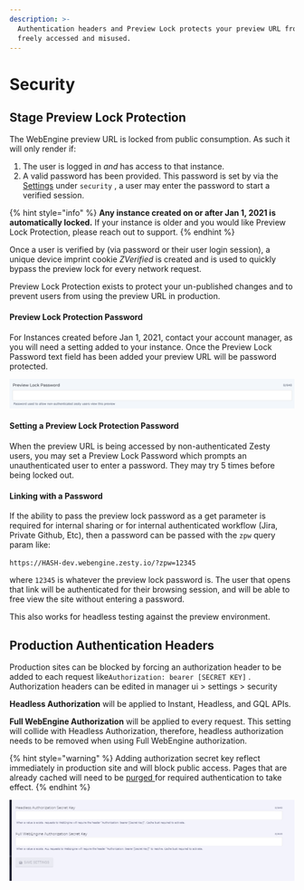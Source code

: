 ```yaml
---
description: >-
  Authentication headers and Preview Lock protects your preview URL from being
  freely accessed and misused.
---
```


# Security

## Stage Preview Lock Protection

The WebEngine preview URL is locked from public consumption. As such it will only render if:

1. &#x20;The user is logged in _and_ has access to that instance.&#x20;
2. A valid password has been provided. This password is set by via the [Settings](https://zesty.org/services/manager-ui/settings)  under `security` , a user may enter the password to start a verified session.

{% hint style="info" %}
**Any instance created on or after Jan 1, 2021 is automatically locked.** If your instance is older and you would like Preview Lock Protection, please reach out to support.&#x20;
{% endhint %}

Once a user is verified by (via password or their user login session), a unique device imprint cookie _ZVerified_ is created and is used to quickly bypass the preview lock for every network request.

Preview Lock Protection exists to protect your un-published changes and to prevent users from using the preview URL in production.

#### Preview Lock Protection Password

For Instances created before Jan 1, 2021, contact your account manager, as you will need a setting  added to your instance. Once the Preview Lock Password text field has been added your preview URL will be password protected.

![](../../.gitbook/assets/preview-lock-password.png)

#### Setting a Preview Lock Protection Password

When the preview URL is being accessed by non-authenticated Zesty users, you may set a Preview Lock Password which prompts an unauthenticated user to enter a password. They may try 5 times before being locked out.&#x20;

#### **Linking with a Password**

If the ability to pass the preview lock password as a get parameter is required for internal sharing or for internal authenticated workflow (Jira, Private Github, Etc), then a password can be passed with the `zpw` query param like:

`https://HASH-dev.webengine.zesty.io/?zpw=12345`

where `12345` is whatever the preview lock password is. The user that opens that link will be authenticated for their browsing session, and will be able to free view the site without entering a password.

This also works for headless testing against the preview environment.&#x20;

## Production Authentication Headers

&#x20;Production sites can be blocked by forcing an authorization header to be added to each request like`Authorization: bearer [SECRET KEY]` . Authorization headers can be edited in manager ui > settings > security

**Headless Authorization** will be applied to Instant, Headless, and GQL APIs.

**Full WebEngine Authorization** will be applied to every request. This setting will collide with Headless Authorization, therefore, headless authorization needs to be removed when using Full WebEngine authorization.

{% hint style="warning" %}
Adding authorization secret key reflect immediately in production site and will block public access. Pages that are already cached will need to be [purged ](environment-states-and-caching-behaviors.md#ways-to-purge-refresh-the-cache-of-your-instance)for required authentication to take effect.
{% endhint %}

![Editable in manager ui > settings > security](<../../.gitbook/assets/image (88).png>)

